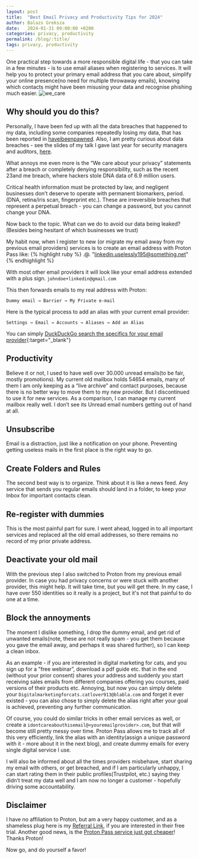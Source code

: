 ```yaml
---
layout: post
title:  "Best Email Privacy and Productivity Tips for 2024"
author: Balazs Greksza
date:   2024-01-31 09:00:00 +0200
categories: privacy, productivity
permalink: /blog/:title/
tags: privacy, productivity
---
```


One practical step towards a more responsible digital life - that you can take in a few minutes - is to use email aliases when registering to services. 
It will help you to protect your primary email address that you care about, simplify your online presence(no need for multiple throwaway emails), knowing which contacts might have been misusing your data and recognise phishing much easier.
![we_care]({{urlimg}}/assets/img/we_care.jpg)

Why should you do this?
--------------------
Personally, I have been fed up with all the data breaches that happened to my data, including some companies repeatedly losing my data, that has been reported in [haveibeenpawned](https://haveibeenpwned.com/). 
Also, I am pretty curious about data breaches - see the slides of my talk I gave last year for security managers and auditors, [here](https://github.com/inverzeio/talks).

What annoys me even more is the “We care about your privacy” statements after a breach or completely denying responsibility, such as the recent 23and me breach, where hackers stole DNA data of 6.9 million users. 

Critical health information must be protected by law, and negligent businesses don’t deserve to operate with permanent biomarkers, period.(DNA, retina/iris scan, fingerprint etc.). 
These are irreversible breaches that represent a perpetual breach - you can change a password, but you cannot change your DNA.

Now back to the topic. What can we do to avoid our data being leaked? (Besides being hesitant of which businesses we trust)

My habit now, when I register to new (or migrate my email away from my previous email providers) services is to create an email address with Proton Pass like:
{% highlight ruby %}
<service>.<random word><random number>@<a domain owned by proton>.<top-level domain>
"linkedin.uselessly195@something.net"
{% endhighlight %}

With most other email providers it will look like your email address extended with a plus sign. `johndoe+linkedin@gmail.com`

This then forwards emails to my real address with Proton:

`Dummy email → Barrier → My Private e-mail`

Here is the typical process to add an alias with your current email provider:

`Settings → Email → Accounts → Aliases → Add an Alias`

You can simply [DuckDuckGo search the specifics for your email provider](https://duckduckgo.com/?t=h_&q=how+to+add+an+email+alias+in+%3Cyour+email+provider%3E+mail){:target="_blank"}

Productivity
--------------------
Believe it or not, I used to have well over 30.000 unread emails(to be fair, mostly promotions). My current old mailbox holds 54654 emails, many of them I am only keeping as a “live archive” and contact purposes, because there is no better way to move them to my new provider. But I discontinued to use it for new services.
As a comparison, I can manage my current mailbox really well. I don’t see its Unread email numbers getting out of hand at all.

Unsubscribe
--------------------
Email is a distraction, just like a notification on your phone. Preventing getting useless mails in the first place is the right way to go.

Create Folders and Rules
--------------------
The second best way is to organize. Think about it is like a news feed. Any service that sends you regular emails should land in a folder, to keep your Inbox for important contacts clean.

Re-register with dummies
--------------------
This is the most painful part for sure. I went ahead, logged in to all important services and replaced all the old email addresses, so there remains no record of my prior private address.

Deactivate your old mail
--------------------
With the previous step I also switched to Proton from my previous email provider. In case you had privacy concerns or were stuck with another provider, this might help. It will take time, but you will get there. In my case, I have over 550 identities so it really is a project, but it's not that painful to do one at a time.

Block the annoyments
--------------------
The moment I dislike something, I drop the dummy email, and get rid of unwanted emails(note, these are not really spam - you get them because you gave the email away, and perhaps it was shared further), so I can keep a clean inbox. 

As an example - if you are interested in digital marketing for cats, and you sign up for a "free webinar”, download a pdf guide etc. that in the end (without your prior consent) shares your address and suddenly you start receiving sales emails from different companies offering you courses, paid versions of their products etc. Annoying, but now you can simply delete your `Digitalmarketingforcats.catlover913@blabla.com` and forget it ever existed - you can also chose to simply delete the alias right after your goal is achieved, preventing any further communication.

Of course, you could do similar tricks in other email services as well, or create a `idontcareabouthisemail@<youremailprovider>.com`, but that will become still pretty messy over time. Proton Pass allows me to track all of this very efficiently, link the alias with an identity(assign a unique password with it - more about it in the next blog), and create dummy emails for every single digital service I use.

I will also be informed about all the times providers misbehave, start sharing my email with others, or get breached, and if I am particularly unhappy, I can start rating them in their public profiles(Trustpilot, etc.) saying they didn’t treat my data well and I am now no longer a customer - hopefully driving some accountability.

Disclaimer
--------------------

I have no affiliation to Proton, but am a very happy customer, and as a shameless plug here is my [Referral Link](https://pr.tn/ref/QHQ345GN4CN0), if you are interested in their free trial. 
Another good news, is the [Proton Pass service just got cheaper](https://pr.tn/ref/QHQ345GN4CN0)! Thanks Proton!

Now go, and do yourself a favor!

